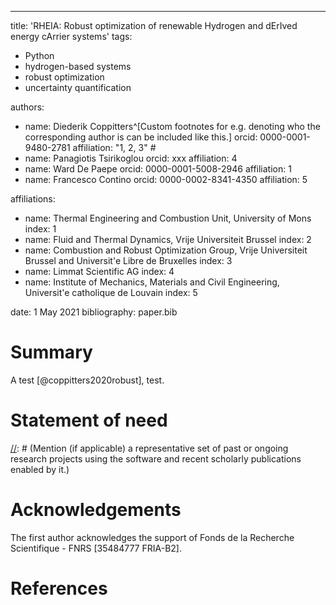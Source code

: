 ---
title: 'RHEIA: Robust optimization of renewable Hydrogen and dErIved energy cArrier systems'
tags:
  - Python
  - hydrogen-based systems
  - robust optimization
  - uncertainty quantification

authors:
  - name: Diederik Coppitters^[Custom footnotes for e.g. denoting who the corresponding author is can be included like this.]
    orcid: 0000-0001-9480-2781
    affiliation: "1, 2, 3" #
  - name: Panagiotis Tsirikoglou
    orcid: xxx
    affiliation: 4
  - name: Ward De Paepe
    orcid: 0000-0001-5008-2946
    affiliation: 1
  - name: Francesco Contino
    orcid: 0000-0002-8341-4350
    affiliation: 5

affiliations:
 - name: Thermal Engineering and Combustion Unit, University of Mons
   index: 1
 - name: Fluid and Thermal Dynamics, Vrije Universiteit Brussel
   index: 2
 - name: Combustion and Robust Optimization Group, Vrije Universiteit Brussel and Universit\'e Libre de Bruxelles
   index: 3
 - name: Limmat Scientific AG
   index: 4
 - name: Institute of Mechanics, Materials and Civil Engineering, Universit\'e catholique de Louvain
   index: 5

date: 1 May 2021
bibliography: paper.bib

# Summary

[//]: # (A summary describing the high-level functionality and purpose of the software for a diverse, non-specialist audience.)

A test [@coppitters2020robust], test.       

# Statement of need

[//]: # (A Statement of Need section that clearly illustrates the research purpose of the software.)

[//]: # (A list of key references, including to other software addressing related needs. Note that the references should include full names of venues, e.g., journals and conferences, not abbreviations only understood in the context of a specific discipline.)

[//]: # (Mention (if applicable) a representative set of past or ongoing research projects using the software and recent scholarly publications enabled by it.)

# Acknowledgements

The first author acknowledges the support of Fonds de la Recherche Scientifique - FNRS [35484777 FRIA-B2].

# References